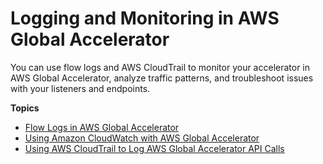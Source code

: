 # Logging and Monitoring in AWS Global Accelerator<a name="monitoring-global-accelerator"></a>

You can use flow logs and AWS CloudTrail to monitor your accelerator in AWS Global Accelerator, analyze traffic patterns, and troubleshoot issues with your listeners and endpoints\.

**Topics**
+ [Flow Logs in AWS Global Accelerator](monitoring-global-accelerator.flow-logs.md)
+ [Using Amazon CloudWatch with AWS Global Accelerator](cloudwatch-monitoring.md)
+ [Using AWS CloudTrail to Log AWS Global Accelerator API Calls](logging-using-cloudtrail.md)